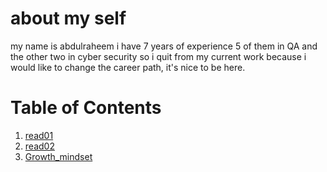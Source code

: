 # about my self 
my name is abdulraheem i have 7 years of experience 5 of them in QA and the other two in cyber security so i quit from my current work because i would like to change the career path, it's nice to be here.

# Table of Contents
1. [read01](https://asaqa988.github.io/reading-notes-repo/read01)
2. [read02](https://asaqa988.github.io/reading-notes-repo/read02)
3. [Growth_mindset](https://asaqa988.github.io/reading-notes-repo/Growth_mindset)